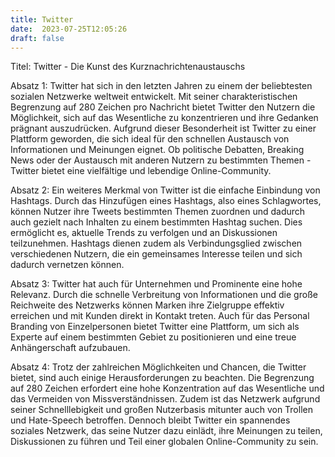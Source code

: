 ```yaml
---
title: Twitter
date:  2023-07-25T12:05:26
draft: false
---
```


Titel: Twitter - Die Kunst des Kurznachrichtenaustauschs

Absatz 1:
Twitter hat sich in den letzten Jahren zu einem der beliebtesten sozialen Netzwerke weltweit entwickelt. Mit seiner charakteristischen Begrenzung auf 280 Zeichen pro Nachricht bietet Twitter den Nutzern die Möglichkeit, sich auf das Wesentliche zu konzentrieren und ihre Gedanken prägnant auszudrücken. Aufgrund dieser Besonderheit ist Twitter zu einer Plattform geworden, die sich ideal für den schnellen Austausch von Informationen und Meinungen eignet. Ob politische Debatten, Breaking News oder der Austausch mit anderen Nutzern zu bestimmten Themen - Twitter bietet eine vielfältige und lebendige Online-Community.

Absatz 2:
Ein weiteres Merkmal von Twitter ist die einfache Einbindung von Hashtags. Durch das Hinzufügen eines Hashtags, also eines Schlagwortes, können Nutzer ihre Tweets bestimmten Themen zuordnen und dadurch auch gezielt nach Inhalten zu einem bestimmten Hashtag suchen. Dies ermöglicht es, aktuelle Trends zu verfolgen und an Diskussionen teilzunehmen. Hashtags dienen zudem als Verbindungsglied zwischen verschiedenen Nutzern, die ein gemeinsames Interesse teilen und sich dadurch vernetzen können.

Absatz 3:
Twitter hat auch für Unternehmen und Prominente eine hohe Relevanz. Durch die schnelle Verbreitung von Informationen und die große Reichweite des Netzwerks können Marken ihre Zielgruppe effektiv erreichen und mit Kunden direkt in Kontakt treten. Auch für das Personal Branding von Einzelpersonen bietet Twitter eine Plattform, um sich als Experte auf einem bestimmten Gebiet zu positionieren und eine treue Anhängerschaft aufzubauen.

Absatz 4:
Trotz der zahlreichen Möglichkeiten und Chancen, die Twitter bietet, sind auch einige Herausforderungen zu beachten. Die Begrenzung auf 280 Zeichen erfordert eine hohe Konzentration auf das Wesentliche und das Vermeiden von Missverständnissen. Zudem ist das Netzwerk aufgrund seiner Schnelllebigkeit und großen Nutzerbasis mitunter auch von Trollen und Hate-Speech betroffen. Dennoch bleibt Twitter ein spannendes soziales Netzwerk, das seine Nutzer dazu einlädt, ihre Meinungen zu teilen, Diskussionen zu führen und Teil einer globalen Online-Community zu sein.